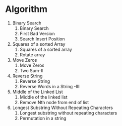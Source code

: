 # Algorithm

1. Binary Search
    1. Binary Search
    2. First Bad Version
    3. Search Insert Position
2. Squares of a sorted Array
    1. Squares of a sorted array
    2. Rotate array
3. Move Zeros
    1. Move Zeros
    2. Two Sum-II
4. Reverse String
    1. Reverse String
    2. Reverse Words in a String -III
5. Middle of the Linked List
    1. Middle of the linked list
    2. Remove Nth node from end of list
6. Longest Substring Without Repeating Characters
    1. Longest substring without repeating characters
    2. Permutation in a string

